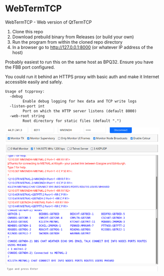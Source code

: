# WebTermTCP

WebTermTCP - Web version of QtTermTCP

1) Clone this repo
2) Download prebuild binary from Releases (or build your own)
3) Run the program from within the cloned repo directory
4) In a browser go to http://127.0.0.1:8000 (or whatever IP address of the host)

Probably easiest to run this on the same host as BPQ32. Ensure you have the FBB port configured.

You could run it behind an HTTPS proxy with basic auth and make it Internet accessible easily and safely.

```
Usage of tcpproxy:
  -debug
    	Enable debug logging for hex data and TCP write logs
  -listen-port int
    	Port on which the HTTP server listens (default 8000)
  -web-root string
    	Root directory for static files (default ".")
```


![webtermtcp](images/webtermtcp.png)
